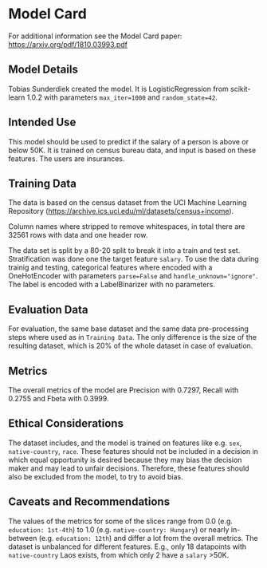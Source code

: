 # Model Card

For additional information see the Model Card paper: https://arxiv.org/pdf/1810.03993.pdf

## Model Details

Tobias Sunderdiek created the model. It is LogisticRegression from scikit-learn 1.0.2 with parameters `max_iter=1000` and `random_state=42`. 

## Intended Use

This model should be used to predict if the salary of a person is above or below 50K. It is trained on census bureau data, and input is based on these features. The users are insurances.

## Training Data

The data is based on the census dataset from the UCI Machine Learning Repository (https://archive.ics.uci.edu/ml/datasets/census+income).

Column names where stripped to remove whitespaces, in total there are 32561 rows with data and one header row.

The data set is split by a 80-20 split to break it into a train and test set. Stratification was done one the target feature `salary`. To use the data during trainig and testing, categorical features where encoded with a OneHotEncoder with parameters `parse=False` and `handle_unknown="ignore"`. The label is encoded with a LabelBinarizer with no parameters.
## Evaluation Data

For evaluation, the same base dataset and the same data pre-processing steps where used as in `Training Data`. The only difference is the size of the resulting dataset, which is 20% of the whole dataset in case of evaluation.

## Metrics

The overall metrics of the model are Precision with 0.7297, Recall with 0.2755 and Fbeta with 0.3999.

## Ethical Considerations

The dataset includes, and the model is trained on features like e.g. `sex`, `native-country`, `race`. These features should not be included in a decision in which equal opportunity is desired because they may bias the decision maker and may lead to unfair decisions. Therefore, these features should also be excluded from the model, to try to avoid bias.

## Caveats and Recommendations
The values of the metrics for some of the slices range from 0.0 (e.g. `education: 1st-4th`) to 1.0 (e.g. `native-country: Hungary`) or nearly in-between (e.g. `education: 12th`) and differ a lot from the overall metrics. The dataset is unbalanced for different features. E.g., only 18 datapoints with `native-country` Laos exists, from which only 2 have a `salary` >50K. 

